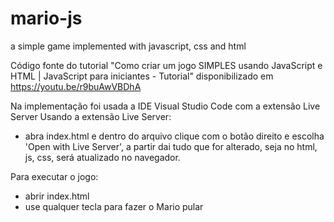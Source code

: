 # mario-js
a simple game implemented with javascript, css and html

Código fonte do tutorial "Como criar um jogo SIMPLES usando JavaScript e HTML | JavaScript para iniciantes - Tutorial" disponibilizado em https://youtu.be/r9buAwVBDhA

Na implementação foi usada a IDE Visual Studio Code com a extensão Live Server
Usando a extensão Live Server:
* abra index.html e dentro do arquivo clique com o botão direito e escolha 'Open with Live Server', a partir dai tudo que for alterado, seja no html, js, css, será atualizado no navegador.

Para executar o jogo:
* abrir index.html
* use qualquer tecla para fazer o Mario pular
